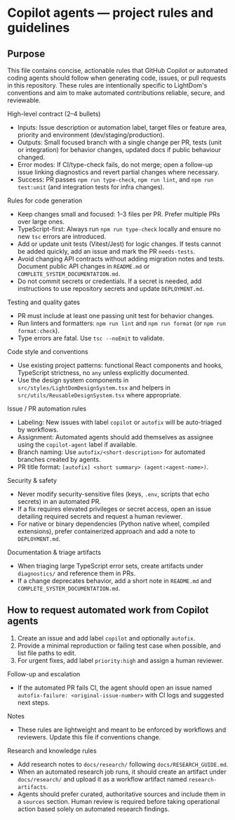 Copilot agents — project rules and guidelines
===========================================

Purpose
-------
This file contains concise, actionable rules that GitHub Copilot or automated coding agents should follow when generating code, issues, or pull requests in this repository. These rules are intentionally specific to LightDom's conventions and aim to make automated contributions reliable, secure, and reviewable.

High-level contract (2–4 bullets)
- Inputs: Issue description or automation label, target files or feature area, priority and environment (dev/staging/production).
- Outputs: Small focused branch with a single change per PR, tests (unit or integration) for behavior changes, updated docs if public behaviour changed.
- Error modes: If CI/type-check fails, do not merge; open a follow-up issue linking diagnostics and revert partial changes where necessary.
- Success: PR passes `npm run type-check`, `npm run lint`, and `npm run test:unit` (and integration tests for infra changes).

Rules for code generation
- Keep changes small and focused: 1–3 files per PR. Prefer multiple PRs over large ones.
- TypeScript-first: Always run `npm run type-check` locally and ensure no new `tsc` errors are introduced.
- Add or update unit tests (Vitest/Jest) for logic changes. If tests cannot be added quickly, add an issue and mark the PR `needs-tests`.
- Avoid changing API contracts without adding migration notes and tests. Document public API changes in `README.md` or `COMPLETE_SYSTEM_DOCUMENTATION.md`.
- Do not commit secrets or credentials. If a secret is needed, add instructions to use repository secrets and update `DEPLOYMENT.md`.

Testing and quality gates
- PR must include at least one passing unit test for behavior changes.
- Run linters and formatters: `npm run lint` and `npm run format` (or `npm run format:check`).
- Type errors are fatal. Use `tsc --noEmit` to validate.

Code style and conventions
- Use existing project patterns: functional React components and hooks, TypeScript strictness, no `any` unless explicitly documented.
- Use the design system components in `src/styles/LightDomDesignSystem.tsx` and helpers in `src/utils/ReusableDesignSystem.tsx` where appropriate.

Issue / PR automation rules
- Labeling: New issues with label `copilot` or `autofix` will be auto-triaged by workflows.
- Assignment: Automated agents should add themselves as assignee using the `copilot-agent` label if available.
- Branch naming: Use `autofix/<short-description>` for automated branches created by agents.
- PR title format: `[autofix] <short summary> (agent:<agent-name>)`.

Security & safety
- Never modify security-sensitive files (keys, `.env`, scripts that echo secrets) in an automated PR.
- If a fix requires elevated privileges or secret access, open an issue detailing required secrets and request a human reviewer.
- For native or binary dependencies (Python native wheel, compiled extensions), prefer containerized approach and add a note to `DEPLOYMENT.md`.

Documentation & triage artifacts
- When triaging large TypeScript error sets, create artifacts under `diagnostics/` and reference them in PRs.
- If a change deprecates behavior, add a short note in `README.md` and `COMPLETE_SYSTEM_DOCUMENTATION.md`.

How to request automated work from Copilot agents
------------------------------------------------
1. Create an issue and add label `copilot` and optionally `autofix`.
2. Provide a minimal reproduction or failing test case when possible, and list file paths to edit.
3. For urgent fixes, add label `priority:high` and assign a human reviewer.

Follow-up and escalation
- If the automated PR fails CI, the agent should open an issue named `autofix-failure: <original-issue-number>` with CI logs and suggested next steps.

Notes
- These rules are lightweight and meant to be enforced by workflows and reviewers. Update this file if conventions change.

Research and knowledge rules
- Add research notes to `docs/research/` following `docs/RESEARCH_GUIDE.md`.
- When an automated research job runs, it should create an artifact under `docs/research/` and upload it as a workflow artifact named `research-artifacts`.
- Agents should prefer curated, authoritative sources and include them in a `sources` section. Human review is required before taking operational action based solely on automated research findings.
